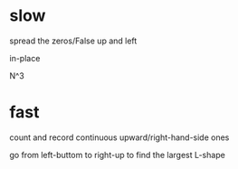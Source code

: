 # slow 

spread the zeros/False up and left

in-place

N^3

# fast

count and record continuous upward/right-hand-side ones

go from left-buttom to right-up to find the largest L-shape
